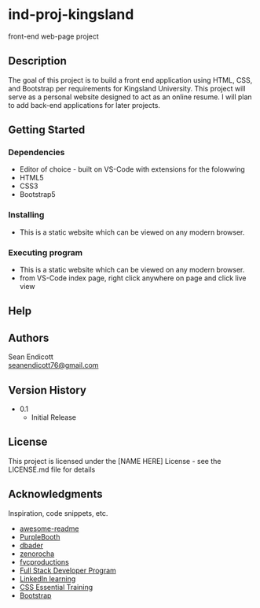 # ind-proj-kingsland
front-end web-page project

## Description

The goal of this project is to build a front end application using HTML, CSS, and Bootstrap per requirements for Kingsland University. This project will serve as a personal website designed to act as an online resume. I will plan to add back-end applications for later projects.    

## Getting Started

### Dependencies

* Editor of choice - built on VS-Code with extensions for the folowwing
* HTML5
* CSS3
* Bootstrap5 

### Installing

* This is a static website which can be viewed on any modern browser.

### Executing program

* This is a static website which can be viewed on any modern browser.
* from VS-Code index page, right click anywhere on page and click live view

## Help


## Authors

Sean Endicott     
seanendicott76@gmail.com

## Version History

* 0.1
    * Initial Release

## License

This project is licensed under the [NAME HERE] License - see the LICENSE.md file for details

## Acknowledgments

Inspiration, code snippets, etc.
* [awesome-readme](https://github.com/matiassingers/awesome-readme)
* [PurpleBooth](https://gist.github.com/PurpleBooth/109311bb0361f32d87a2)
* [dbader](https://github.com/dbader/readme-template)
* [zenorocha](https://gist.github.com/zenorocha/4526327)
* [fvcproductions](https://gist.github.com/fvcproductions/1bfc2d4aecb01a834b46)
* [Full Stack Developer Program](https://learn.kingslanduniversity.com/)
* [LinkedIn learning](https://www.linkedin.com/learning)
* [CSS Essential Training](https://www.linkedin.com/learning/css-essential-training)
* [Bootstrap](https://www.linkedin.com/learning/create-a-quick-clean-and-cheap-website-with-bootstrap)